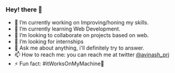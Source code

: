 ### Hey! there 👋




- 🔭 I’m currently working on Improving/honing my skills.
- 🌱 I’m currently learning Web Development.
- 👯 I’m looking to collaborate on projects based on web.
- 🤔 I’m looking for internships
- 💬 Ask me about anything, i'll definitely try to answer.
- 📫 How to reach me: you can reach me at twitter [@avinash_prj](https://twitter.com/avinash_prj)
- ⚡ Fun fact: #itWorksOnMyMachine🤭

